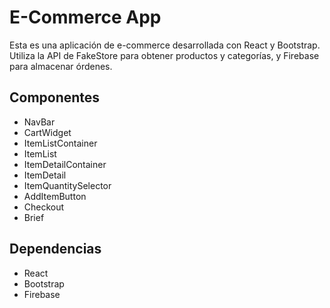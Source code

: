 # E-Commerce App

Esta es una aplicación de e-commerce desarrollada con React y Bootstrap. Utiliza la API de FakeStore para obtener productos y categorías, y Firebase para almacenar órdenes.

## Componentes

- NavBar
- CartWidget
- ItemListContainer
- ItemList
- ItemDetailContainer
- ItemDetail
- ItemQuantitySelector
- AddItemButton
- Checkout
- Brief

## Dependencias

- React
- Bootstrap
- Firebase
